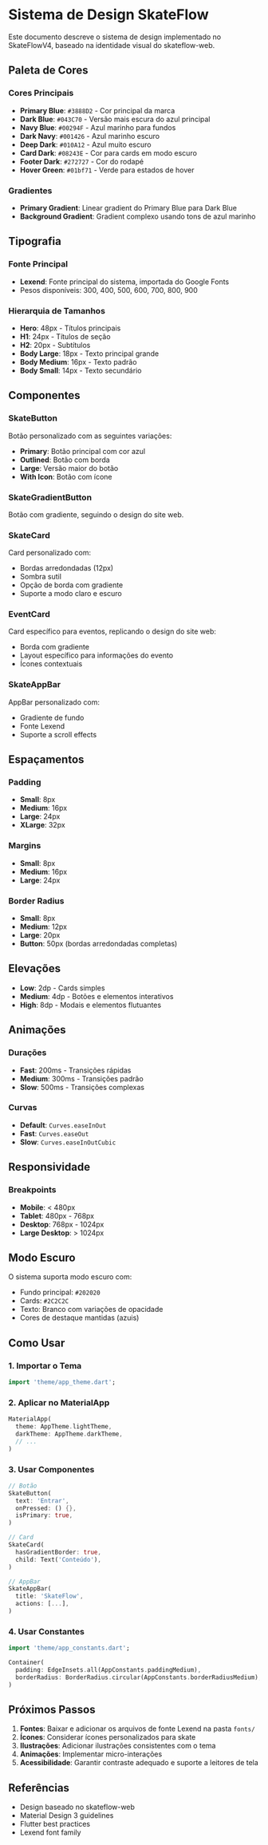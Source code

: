 # Sistema de Design SkateFlow

Este documento descreve o sistema de design implementado no SkateFlowV4, baseado na identidade visual do skateflow-web.

## Paleta de Cores

### Cores Principais
- **Primary Blue**: `#3888D2` - Cor principal da marca
- **Dark Blue**: `#043C70` - Versão mais escura do azul principal
- **Navy Blue**: `#00294F` - Azul marinho para fundos
- **Dark Navy**: `#001426` - Azul marinho escuro
- **Deep Dark**: `#010A12` - Azul muito escuro
- **Card Dark**: `#08243E` - Cor para cards em modo escuro
- **Footer Dark**: `#272727` - Cor do rodapé
- **Hover Green**: `#01bf71` - Verde para estados de hover

### Gradientes
- **Primary Gradient**: Linear gradient do Primary Blue para Dark Blue
- **Background Gradient**: Gradient complexo usando tons de azul marinho

## Tipografia

### Fonte Principal
- **Lexend**: Fonte principal do sistema, importada do Google Fonts
- Pesos disponíveis: 300, 400, 500, 600, 700, 800, 900

### Hierarquia de Tamanhos
- **Hero**: 48px - Títulos principais
- **H1**: 24px - Títulos de seção
- **H2**: 20px - Subtítulos
- **Body Large**: 18px - Texto principal grande
- **Body Medium**: 16px - Texto padrão
- **Body Small**: 14px - Texto secundário

## Componentes

### SkateButton
Botão personalizado com as seguintes variações:
- **Primary**: Botão principal com cor azul
- **Outlined**: Botão com borda
- **Large**: Versão maior do botão
- **With Icon**: Botão com ícone

### SkateGradientButton
Botão com gradiente, seguindo o design do site web.

### SkateCard
Card personalizado com:
- Bordas arredondadas (12px)
- Sombra sutil
- Opção de borda com gradiente
- Suporte a modo claro e escuro

### EventCard
Card específico para eventos, replicando o design do site web:
- Borda com gradiente
- Layout específico para informações do evento
- Ícones contextuais

### SkateAppBar
AppBar personalizado com:
- Gradiente de fundo
- Fonte Lexend
- Suporte a scroll effects

## Espaçamentos

### Padding
- **Small**: 8px
- **Medium**: 16px
- **Large**: 24px
- **XLarge**: 32px

### Margins
- **Small**: 8px
- **Medium**: 16px
- **Large**: 24px

### Border Radius
- **Small**: 8px
- **Medium**: 12px
- **Large**: 20px
- **Button**: 50px (bordas arredondadas completas)

## Elevações

- **Low**: 2dp - Cards simples
- **Medium**: 4dp - Botões e elementos interativos
- **High**: 8dp - Modais e elementos flutuantes

## Animações

### Durações
- **Fast**: 200ms - Transições rápidas
- **Medium**: 300ms - Transições padrão
- **Slow**: 500ms - Transições complexas

### Curvas
- **Default**: `Curves.easeInOut`
- **Fast**: `Curves.easeOut`
- **Slow**: `Curves.easeInOutCubic`

## Responsividade

### Breakpoints
- **Mobile**: < 480px
- **Tablet**: 480px - 768px
- **Desktop**: 768px - 1024px
- **Large Desktop**: > 1024px

## Modo Escuro

O sistema suporta modo escuro com:
- Fundo principal: `#202020`
- Cards: `#2C2C2C`
- Texto: Branco com variações de opacidade
- Cores de destaque mantidas (azuis)

## Como Usar

### 1. Importar o Tema
```dart
import 'theme/app_theme.dart';
```

### 2. Aplicar no MaterialApp
```dart
MaterialApp(
  theme: AppTheme.lightTheme,
  darkTheme: AppTheme.darkTheme,
  // ...
)
```

### 3. Usar Componentes
```dart
// Botão
SkateButton(
  text: 'Entrar',
  onPressed: () {},
  isPrimary: true,
)

// Card
SkateCard(
  hasGradientBorder: true,
  child: Text('Conteúdo'),
)

// AppBar
SkateAppBar(
  title: 'SkateFlow',
  actions: [...],
)
```

### 4. Usar Constantes
```dart
import 'theme/app_constants.dart';

Container(
  padding: EdgeInsets.all(AppConstants.paddingMedium),
  borderRadius: BorderRadius.circular(AppConstants.borderRadiusMedium),
)
```

## Próximos Passos

1. **Fontes**: Baixar e adicionar os arquivos de fonte Lexend na pasta `fonts/`
2. **Ícones**: Considerar ícones personalizados para skate
3. **Ilustrações**: Adicionar ilustrações consistentes com o tema
4. **Animações**: Implementar micro-interações
5. **Acessibilidade**: Garantir contraste adequado e suporte a leitores de tela

## Referências

- Design baseado no skateflow-web
- Material Design 3 guidelines
- Flutter best practices
- Lexend font family